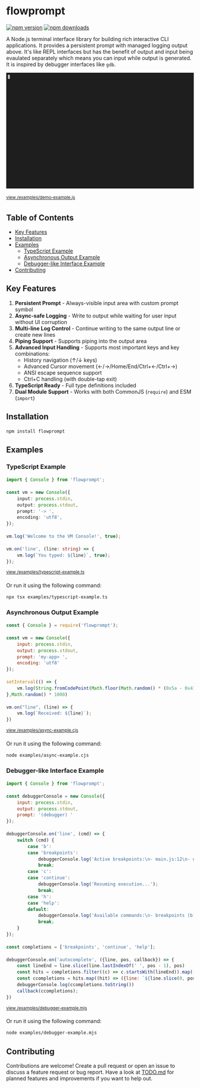 # flowprompt

[![npm version](https://img.shields.io/npm/v/flowprompt.svg)](https://www.npmjs.com/package/flowprompt)
[![npm downloads](https://img.shields.io/npm/dw/flowprompt)](https://www.npmjs.com/package/flowprompt)

A Node.js terminal interface library for building rich interactive CLI applications. It provides a persistent prompt with managed logging output above. It's like REPL interfaces but has the benefit of output and input being evaulated separately which means you can input while output is generated. It is inspired by debugger interfaces like `gdb`.

![Demo](demo.gif)

<sup>[view /examples/demo-example.js](examples/demo-example.js)</sup>

## Table of Contents

- [Key Features](#key-features)
- [Installation](#installation)
- [Examples](#examples)
  - [TypeScript Example](#typescript-example)
  - [Asynchronous Output Example](#asynchronous-output-example)
  - [Debugger-like Interface Example](#debugger-like-interface-example)
- [Contributing](#contributing)

## Key Features
1. **Persistent Prompt** - Always-visible input area with custom prompt symbol
1. **Async-safe Logging** - Write to output while waiting for user input without UI corruption
1. **Multi-line Log Control** - Continue writing to the same output line or create new lines
1. **Piping Support** - Supports piping into the output area
1. **Advanced Input Handling** - Supports most important keys and key combinations:
   - History navigation (↑/↓ keys)
   - Advanced Cursor movement (←/→/Home/End/Ctrl+←/Ctrl+→)
   - ANSI escape sequence support
   - Ctrl+C handling (with double-tap exit)
1. **TypeScript Ready** - Full type definitions included
1. **Dual Module Support** - Works with both CommonJS (`require`) and ESM (`import`)

## Installation

```sh
npm install flowprompt
```

## Examples

### TypeScript Example

```typescript
import { Console } from 'flowprompt';

const vm = new Console({
    input: process.stdin,
    output: process.stdout,
    prompt: '-> ',
    encoding: 'utf8',
});

vm.log('Welcome to the VM Console!', true);

vm.on('line', (line: string) => {
    vm.log(`You typed: ${line}`, true);
});
```

<sup>[view /examples/typescript-example.ts](examples/typescript-example.ts)</sup>

Or run it using the following command:

```sh
npx tsx examples/typescript-example.ts
```

### Asynchronous Output Example

```javascript
const { Console } = require('flowprompt');

const vm = new Console({
    input: process.stdin,
    output: process.stdout,
    prompt: 'my-app> ',
    encoding: 'utf8'
});

setInterval(() => {
    vm.log(String.fromCodePoint(Math.floor(Math.random() * (0x5a - 0x41) + 0x41)), false);
},Math.random() * 1000)

vm.on("line", (line) => {
    vm.log(`Received: ${line}`);
})
```

<sup>[view /examples/async-example.cjs](examples/async-example.cjs)</sup>

Or run it using the following command:

```sh
node examples/async-example.cjs
```

### Debugger-like Interface Example

```javascript
import { Console } from 'flowprompt';

const debuggerConsole = new Console({
    input: process.stdin,
    output: process.stdout,
    prompt: '(debugger) '
});

debuggerConsole.on('line', (cmd) => {
    switch (cmd) {
        case 'b':
        case 'breakpoints':
            debuggerConsole.log('Active breakpoints:\n- main.js:12\n- utils.js:45');
            break;
        case 'c':
        case 'continue':
            debuggerConsole.log('Resuming execution...');
            break;
        case 'h':
        case 'help':
        default:
            debuggerConsole.log('Available commands:\n- breakpoints (b)\n- continue (c)\n- help (h)');
            break;
    }
});

const completions = ['breakpoints', 'continue', 'help'];

debuggerConsole.on('autocomplete', ({line, pos, callback}) => {
    const lineEnd = line.slice(line.lastIndexOf(' ', pos - 1), pos)
    const hits = completions.filter((c) => c.startsWith(lineEnd)).map((c) => c.slice(lineEnd.length));
    const ccompletions = hits.map((hit) => ({line: `${line.slice(0, pos)}${hit}${line.slice(pos)}`, pos: pos + hit.length}))
    debuggerConsole.log(ccompletions.toString())
    callback(ccompletions);
})
```

<sup>[view /examples/debugger-example.mjs](examples/debugger-example.mjs)</sup>

Or run it using the following command:

```sh
node examples/debugger-example.mjs
```

## Contributing

Contributions are welcome! Create a pull request or open an issue to discuss a feature request or bug report. Have a look at [TODO.md](TODO.md) for planned features and improvements if you want to help out.